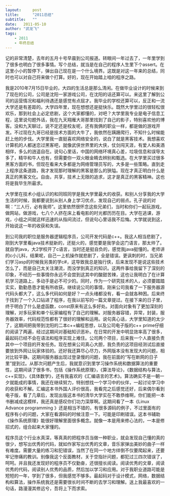 ```yaml
---
layout:     post
title:      "2011总结"
subtitle:   "" 
date:   2011-05-10
author: "武龙飞"
tags:
    - 2011
    - 年终总结
---
```


记的非常清楚，去年的五月十号早晨到公司报道。转眼间一年过去了，一年里学到了很多也明白了很多事情。写个总结，就当是在自己的程序人生里下个assert。在这里小小的暂停下，弹出自己现在是一个什么境界。这既是对这一年来的总结，同时也可以对自己将来做个打算。好的，现在开始踏上咱的程序之路。

我是2010年7月15日毕业的，大四的生活总是那么清闲。在做毕业设计的时候来到了现在的公司，公司是沈阳一家游戏公司，在沈阳的话还算可以。来这里了解到公司的运营情况和福利待遇还是感觉有点屈才。我毕业的学校还算可以，反正和一流大学还是有差距的。大学四年里，现在想想还是挺快乐。既然大学里过的很轻松很欢乐，那到社会上必定悲剧，这个大家都懂的，对吧？大学里我专业是电子信息工程，这里说句题外话，我在九天翔雁大哥那里找到了自己的影子，特别喜欢他的博客。没和九天聊过，说不定还是校友呢，还有我俩的职业一样，都是做的游戏开发。不过现在九哥已经是技术方面的大牛了，我依然在蹒跚爬行，不知什么时候能赶上他的步伐。大学里我一直挺喜欢网络安全的，说白了就是黑客技术。我想喜欢计算机的人都迷恋过黑客吧，就像武侠世界里的大侠，仗剑闯天涯，有爱人和美酒相伴，多么的逍遥自在。说句心里话，中国的网络环境真心差，垃圾信息和误导太多了，精华和牛人也有，但需要你一双火眼金睛去辨别和甄选。在大学里买过很多黑客方面的书，但现在看来大多都是为网络管理员写的，大多是一些策略。直到走上程序这条道路，我才发现那时理解的黑客是那么的狭隘。现在才真正明白什么是真正的黑客文化。自由，共享，技术上无限的追求，这才是真正的黑客精神。这也将是我毕生所最求。

大学里在技术小组认识的和同班同学是我大学里最大的收获。和别人分享我的大学生活的时候，我都要说到从别人身上学习优点，发现自己的弱点。孔子说的对啊：“三人行，必有我师”。这里依然很怀念这些兄弟们，当时和你们一起玩游戏，做网站，做游戏，七八个人挤在床上看电影的时光都历历在目。大学在逃课，游戏，小组之间就这样迅速的从指间流过，但说句心里话我不后悔。大学就说到这，开始说这一年的收获和失误。

到公司我的职位是服务器逻辑程序员，公司开发代码是c++。我这人相当悲剧了，刚到大学里看java技术挺新的，还挺火的，感觉要是我学会这门语言，那太帅了。就自学java，大2学校开了c语言，当时还是挺自负的，感觉我java挺懂的。老师讲的c小儿科，结果呢，自己一上机操作就悲剧了，全是错误。更讽刺的时，当兄弟们学习asp的时候我另类的学c#，这导致我总是独行侠，后来发现不是说这些技术怎么了，而是自己太关注潮流，而没学到真正的知识。这两件事给我留下了深刻的印象，不经历一些事情你永远不会尝到这其中的酸甜苦辣，这也让我明白了在计算机学习道路上，多动手是必不可少的。同时，作为一个研究技术的人，必须要踏踏实实，勤勤恳恳才能有所收获。继续说公司的事情，刚来公司我看了一下服务器源代码头都大了，这么多代码如何是好？一点头绪都没有，看一会就各种困。后来终于找到了一个入口钻进了程序，在我以前写的一篇文章提过。在接下来的日子里，终于明白了什么是虚函数，const原来有这么多好处。对面向对象有了更加深刻的理解，对多玩家和单个玩家编程有了自己的理解。对服务器容错，异常，封装，服务器效率，代码规范性都有了很好的理解和运用。说句真心话，大学里知道的太少了，这期间把我带到沈阳的二本c++编程思想，以及公司电子版的c++ prime仔细的阅读了两遍，经过这期间对基础知识恶补。在日常的开发中明显效率高了很多，最起码已经不会在语法和程序实现上难住。公司两个项目，后来我一个人直接负责其中一个项目的开发任务。现在想来公司真心大胆，我负责的这项目经测试后直接要放到外网让玩家体验的。还好我还算尽心尽力，外网版本没有发现大的问题，相对比较平静。这期间服务器出现过登录慢的问题，我在前面的“写在断网的日子里”提到过。从那次问题产生后，我就意识到里学习操作系统和数据算法的重要性，这期间读了很多书，包括《操作系统原理》，《算法导论》，《数据结构与算法，c++实现》，《具体数学》，还有我喜欢的《汇编语言的艺术》。算法确实不是一朝一夕就能成的事情，我还在继续努力，特别想找一个学习中的伙伴，一起讨论学习中的收获和不解。汇编这本书外国人评价很高，我看完之后感觉还好，后来偶尔看到电子版，看了几章后，发现出版这本书的清华大学实在不敢恭维啊，你们能把一本书删减成这模样，我还真是感叹你们功力深厚啊。这期间看了一本《Linux Advance programming 》还是相当不错的，有很多源码的例子，不过里面有的程序有小的问题，大家在看源码的时候注意一下。可能是印刷错误。这本书辅助《操作系统原理》能很好理解里面很多概念。就像一本是用来修心法的，一本是修招式的，组合起来大家懂的。

程序员这个行业水真深，等真真的把程序员当做一种职业，就会发现自己懂的真的很少，想写出优秀的代码，就如作家写出优秀的文章，音乐家弹出美妙的曲子一样有难度。需要大量的练习和犯错误，当然了在同一个地方绊倒不仅要爬起来，还要牢记惨痛的教训。别像我这个反面教材，关于空指针问题，都犯过三四次错误了，呵呵。并且我还发现好的程序员不仅勤奋，还很擅长阅读。阅读优秀的文章，阅读优秀的代码，阅读别人优秀的品质，然后加以学习和应用。对于我职业道路可能是短短的一年，学到了很多，但我感觉不够多。最起码对于设计模式，网络，数据结构和算法，操作系统我还是需要很长时间不断的去学习和理解。送上我最喜欢的一句话，路漫漫其修远兮，吾将上下而求索。